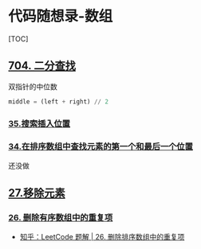 代码随想录-数组
===

[TOC]

[704. 二分查找](https://github.com/Sihan-A/LeetCode-questions-Python/blob/main/leetcode-easy/0704-binary-search.py)
---

双指针的中位数

```python
middle = (left + right) // 2
```

### [35.搜索插入位置](https://github.com/Sihan-A/LeetCode-questions-Python/blob/main/leetcode-easy/0035-search-insert-position.py)

### [34.在排序数组中查找元素的第一个和最后一个位置](https://github.com/Sihan-A/LeetCode-questions-Python/blob/main/leetcode-medium/0034-find-first-and-last-position-of-element-in-sorted-array.py)

还没做

[27.移除元素](https://github.com/Sihan-A/LeetCode-questions-Python/blob/main/leetcode-easy/0027-remove-element.py)
---

### [26. 删除有序数组中的重复项](https://github.com/Sihan-A/LeetCode-questions-Python/blob/main/leetcode-easy/0026-remove-duplicates-from-sorted-array.py)

- [知乎：LeetCode 题解 | 26. 删除排序数组中的重复项](https://zhuanlan.zhihu.com/p/41373837)
